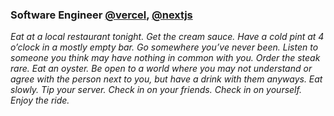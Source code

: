 ### Software Engineer [@vercel](https://vercel.com/home), [@nextjs](https://github.com/vercel/next.js)

_Eat at a local restaurant tonight. Get the cream sauce. Have a cold pint at 4 o’clock in a mostly empty bar. Go somewhere you’ve never been. Listen to someone you think may have nothing in common with you. Order the steak rare. Eat an oyster. Be open to a world where you may not understand or agree with the person next to you, but have a drink with them anyways. Eat slowly. Tip your server. Check in on your friends. Check in on yourself. Enjoy the ride._
